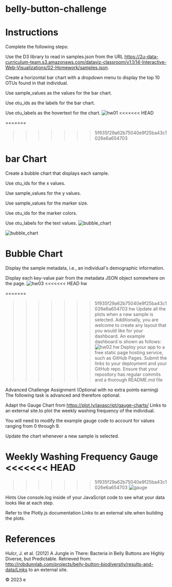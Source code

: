 # belly-button-challenge

# Instructions
Complete the following steps:

Use the D3 library to read in samples.json from the URL https://2u-data-curriculum-team.s3.amazonaws.com/dataviz-classroom/v1.1/14-Interactive-Web-Visualizations/02-Homework/samples.json.

Create a horizontal bar chart with a dropdown menu to display the top 10 OTUs found in that individual.

Use sample_values as the values for the bar chart.

Use otu_ids as the labels for the bar chart.

Use otu_labels as the hovertext for the chart.
![hw01](https://user-images.githubusercontent.com/12514249/216697904-aeece908-ac77-4f2e-bca3-c7b7739daaeb.jpg)
<<<<<<< HEAD

=======
>>>>>>> 5f935f29a62b75040e9f25ba43c1026e6a654703

# bar Chart
Create a bubble chart that displays each sample.

Use otu_ids for the x values.

Use sample_values for the y values.

Use sample_values for the marker size.

Use otu_ids for the marker colors.

Use otu_labels for the text values.
![bubble_chart](https://user-images.githubusercontent.com/12514249/216698830-a674e3a1-8a4f-44a4-9996-d4f79c3a7211.jpg)

![bubble_chart](https://user-images.githubusercontent.com/12514249/216698830-a674e3a1-8a4f-44a4-9996-d4f79c3a7211.jpg)

# Bubble Chart
Display the sample metadata, i.e., an individual's demographic information.

Display each key-value pair from the metadata JSON object somewhere on the page.
![hw03](https://user-images.githubusercontent.com/12514249/216698899-3cef4771-f128-4cc7-b2a8-7267482be287.jpg)
<<<<<<< HEAD
hw

=======
>>>>>>> 5f935f29a62b75040e9f25ba43c1026e6a654703
hw
Update all the plots when a new sample is selected. Additionally, you are welcome to create any layout that you would like for your dashboard. An example dashboard is shown as follows:
![hw02](https://user-images.githubusercontent.com/12514249/216698935-5be231ec-ee23-47e0-8a79-d259a1477a5b.jpg)
hw
Deploy your app to a free static page hosting service, such as GitHub Pages. Submit the links to your deployment and your GitHub repo. Ensure that your repository has regular commits and a thorough README.md file

Advanced Challenge Assignment (Optional with no extra points earning)
The following task is advanced and therefore optional.

Adapt the Gauge Chart from https://plot.ly/javascript/gauge-charts/ Links to an external site.to plot the weekly washing frequency of the individual.

You will need to modify the example gauge code to account for values ranging from 0 through 9.

Update the chart whenever a new sample is selected.

Weekly Washing Frequency Gauge
<<<<<<< HEAD
=======

>>>>>>> 5f935f29a62b75040e9f25ba43c1026e6a654703
![gauge](https://user-images.githubusercontent.com/12514249/216698961-2348be2e-c749-4c07-94ef-cfefef2c8f89.jpg)


Hints
Use console.log inside of your JavaScript code to see what your data looks like at each step.

Refer to the Plotly.js documentation Links to an external site.when building the plots.


# References
Hulcr, J. et al. (2012) A Jungle in There: Bacteria in Belly Buttons are Highly Diverse, but Predictable. Retrieved from: http://robdunnlab.com/projects/belly-button-biodiversity/results-and-data/Links to an external site.

© 2023 e

